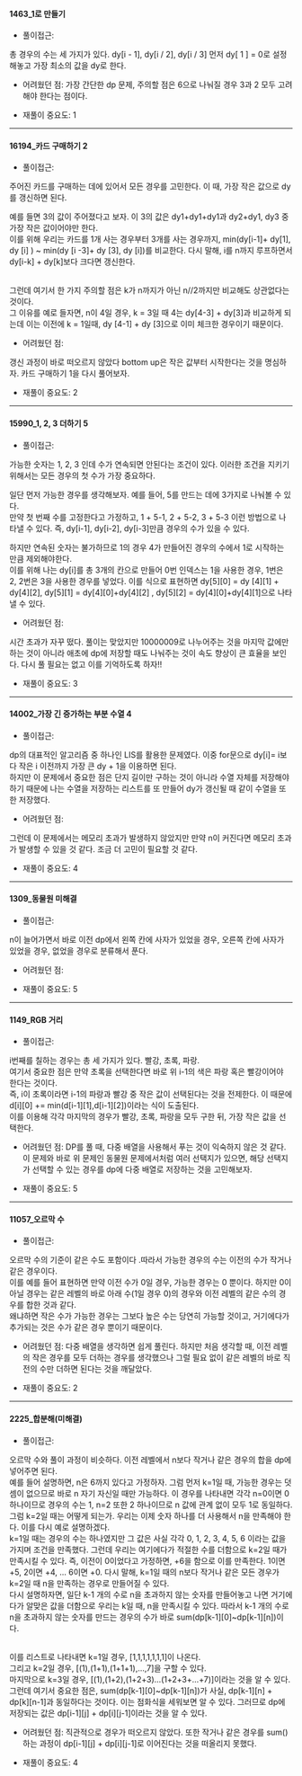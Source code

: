 
#### 1463_1로 만들기
- 풀이접근: 
<p>
총 경우의 수는 세 가지가 있다. dy[i - 1], dy[i / 2], dy[i / 3] 먼저 dy[ 1 ] = 0로 설정해놓고 가장 최소의 값을 dy로 한다. 


- 어려웠던 점:
가장 간단한 dp 문제, 주의할 점은 6으로 나눠질 경우 3과 2 모두 고려해야 한다는 점이다. 

- 재풀이 중요도: 1

---------------------------------------

#### 16194_카드 구매하기 2

- 풀이접근: 
<p>
주어진 카드를 구매하는 데에 있어서 모든 경우를 고민한다. 이 때, 가장 작은 값으로 dy를 갱신하면 된다.<br>

예를 들면 3의 값이 주어졌다고 보자. 이 3의 값은 dy1+dy1+dy1과 dy2+dy1, dy3 중 가장 작은 값이어야만 한다.<br>
이를 위해 우리는 카드를 1개 사는 경우부터 3개를 사는 경우까지, min(dy[i-1]+ dy[1], dy [i] ) ~ min(dy [i -3]+ dy [3], dy [i])를 비교한다. 다시 말해, i를 n까지 루프하면서 dy[i-k] + dy[k]보다 크다면 갱신한다. 

<br> 그런데 여기서 한 가지 주의할 점은 k가 n까지가 아닌 n//2까지만 비교해도 상관없다는 것이다. <br> 그 이유를 예로 들자면, n이 4일 경우, k = 3일 때 4는 dy[4-3] + dy[3]과 비교하게 되는데 이는 이전에 k = 1일때, dy [4-1] + dy [3]으로 이미 체크한 경우이기 때문이다. 

- 어려웠던 점:

갱신 과정이 바로 떠오르지 않았다 bottom up은 작은 값부터 시작한다는 것을 명심하자. 카드 구매하기 1을 다시 풀어보자.

- 재풀이 중요도: 2


---------------------------------------

#### 15990_1, 2, 3 더하기 5

- 풀이접근: 
<p>
가능한 숫자는 1, 2, 3 인데 수가 연속되면 안된다는 조건이 있다. 이러한 조건을 지키기 위해서는 모든 경우의 첫 수가 가장 중요하다.<br> 

일단 먼저 가능한 경우를 생각해보자. 예를 들어, 5를 만드는 데에 3가지로 나눠볼 수 있다. <br>
만약 첫 번째 수를 고정한다고 가정하고, 1 + 5-1, 2 + 5-2, 3 + 5-3 이런 방법으로 나타낼 수 있다. 즉, dy[i-1], dy[i-2], dy[i-3]만큼 경우의 수가 있을 수 있다. <br>

하지만 연속된 숫자는 불가하므로 1의 경우 4가 만들어진 경우의 수에서 1로 시작하는 만큼 제외해야한다. <br>
이를 위해 나는 dy[i]를 총 3개의 칸으로 만들어 0번 인덱스는 1을 사용한 경우, 1번은 2, 2번은 3을 사용한 경우를 넣었다. 
이를 식으로 표현하면 dy[5][0] = dy [4][1] + dy[4][2], dy[5][1] = dy[4][0]+dy[4][2] , dy[5][2] = dy[4][0]+dy[4][1]으로 나타낼 수 있다.

- 어려웠던 점:

시간 초과가 자꾸 떴다. 풀이는 맞았지만 10000009로 나누어주는 것을 마지막 값에만 하는 것이 아니라 애초에 dp에 저장할 때도 나눠주는 것이 속도 향상이 큰 효율을 보인다. 다시 풀 필요는 없고 이를 기억하도록 하자!!

- 재풀이 중요도: 3

---------------------------------------

#### 14002_가장 긴 증가하는 부분 수열 4

- 풀이접근: 
<p>
dp의 대표적인 알고리즘 중 하나인 LIS를 활용한 문제였다. 이중 for문으로 dy[i]= i보다 작은 i 이전까지 가장 큰 dy + 1을 이용하면 된다.<br>
하지만 이 문제에서 중요한 점은 단지 길이만 구하는 것이 아니라 수열 자체를 저장해야 하기 때문에 나는 수열을 저장하는 리스트를 또 만들어 dy가 갱신될 때 같이 수열을 또한 저장했다.  


- 어려웠던 점:

그런데 이 문제에서는 메모리 초과가 발생하지 않았지만 만약 n이 커진다면 메모리 초과가 발생할 수 있을 것 같다. 조금 더 고민이 필요할 것 같다.

- 재풀이 중요도: 4


---------------------------------------

#### 1309_동물원 미해결

- 풀이접근: 
<p>
n이 늘어가면서 바로 이전 dp에서 왼쪽 칸에 사자가 있었을 경우, 오른쪽 칸에 사자가 있었을 경우, 없었을 경우로 분류해서 푼다.

- 어려웠던 점:



- 재풀이 중요도: 5



---------------------------------------

#### 1149_RGB 거리

- 풀이접근: 
<p>
i번째를 칠하는 경우는 총 세 가지가 있다. 빨강, 초록, 파랑.<br> 
여기서 중요한 점은 만약 초록을 선택한다면 바로 위 i-1의 색은 파랑 혹은 빨강이어야 한다는 것이다.<br>
즉, i이 초록이라면 i-1의 파랑과 빨강 중 작은 값이 선택된다는 것을 전제한다. 이 때문에 d[i][0] += min(d[i-1][1],d[i-1][2])이라는 식이 도출된다.<br>
이를 이용해 각각 마지막의 경우가 빨강, 초록, 파랑을 모두 구한 뒤, 가장 작은 값을 선택한다.   


- 어려웠던 점:
DP를 풀 때, 다중 배열을 사용해서 푸는 것이 익숙하지 않은 것 같다. 이 문제와 바로 위 문제인 동물원 문제에서처럼 여러 선택지가 있으면, 해당 선택지가 선택할 수 있는 경우를 dp에 다중 배열로 저장하는 것을 고민해보자.  

- 재풀이 중요도: 5

---------------------------------------

#### 11057_오르막 수

- 풀이접근: 
<p>
오르막 수의 기준이 같은 수도 포함이다 .따라서 가능한 경우의 수는 이전의 수가 작거나 같은 경우이다. 
<br>이를 예를 들어 표현하면 만약 이전 수가 0일 경우, 가능한 경우는 0 뿐이다. 하지만 0이 아닐 경우는 같은 레벨의 바로 아래 수(1일 경우 0)의 경우와 이전 레벨의 같은 수의 경우를 합한 것과 같다. 
<br> 왜냐하면 작은 수가 가능한 경우는 그보다 높은 수는 당연히 가능할 것이고, 거기에다가 추가되는 것은 수가 같은 경우 뿐이기 때문이다. 

- 어려웠던 점:
다중 배열을 생각하면 쉽게 풀린다. 하지만 처음 생각할 때, 이전 레벨의 작은 경우를 모두 더하는 경우를 생각했으나 그럴 필요 없이 같은 레벨의 바로 직전의 수만 더하면 된다는 것을 깨달았다. 

- 재풀이 중요도: 2

---------------------------------------

#### 2225_합분해(미해결)

- 풀이접근: 
<p>
오르막 수와 풀이 과정이 비슷하다. 이전 레벨에서 n보다 작거나 같은 경우의 합을 dp에 넣어주면 된다.
<br> 예를 들어 설명하면, n은 6까지 있다고 가정하자. 그럼 먼저 k=1일 때, 가능한 경우는 덧셈이 없으므로 바로 n 자기 자신일 때만 가능하다. 이 경우를 나타내면 각각 n=0이면 0 하나이므로 경우의 수는 1, n=2 또한 2 하나이므로 n 값에 관계 없이 모두 1로 동일하다.  
<br> 그럼 k=2일 때는 어떻게 되는가. 우리는 이제 숫자 하나를 더 사용해서 n을 만족해야 한다. 이를 다시 예로 설명하겠다. <br>  
k=1일 때는 경우의 수는 하나였지만 그 값은 사실 각각 0, 1, 2, 3, 4, 5, 6 이라는 값을 가지며 조건을 만족했다. 그런데 우리는 여기에다가 적절한 수를 더함으로 k=2일 때가 만족시킬 수 있다. 즉, 이전이 0이었다고 가정하면, +6을 함으로 이를 만족한다. 1이면 +5, 2이면 +4, ... 6이면 +0. 다시 말해, k=1일 때의 n보다 작거나 같은 모든 경우가 k=2일 때 n을 만족하는 경우로 만들어질 수 있다. 
<br>다시 설명하자면, 일단 k-1 개의 수로 n을 초과하지 않는 숫자를 만들어놓고 나면 거기에다가 알맞은 값을 더함으로 우리는 k일 때, n을 만족시킬 수 있다. 따라서 k-1 개의 수로 n을 초과하지 않는 숫자를 만드는 경우의 수가 바로 sum(dp[k-1][0]~dp[k-1][n])이다. 

<br> 이를 리스트로 나타내면 k=1일 경우, [1,1,1,1,1,1,1]이 나온다. 
<br> 그리고 k=2일 경우, [(1),(1+1),(1+1+1),...,7]을 구할 수 있다.
<br> 마지막으로 k=3일 경우, [(1),(1+2),(1+2+3)...(1+2+3+...+7)]이라는 것을 알 수 있다.
<br> 그런데 여기서 중요한 점은, sum(dp[k-1][0]~dp[k-1][n])가 사실, dp[k-1][n] + dp[k][n-1]과 동일하다는 것이다. 이는 점화식을 세워보면 알 수 있다. 그러므로 dp에 저장되는 값은 dp[i-1][j] + dp[i][j-1]이라는 것을 알 수 있다.

- 어려웠던 점:
직관적으로 경우가 떠오르지 않았다. 또한 작거나 같은 경우를 sum()하는 과정이 dp[i-1][j] + dp[i][j-1]로 이어진다는 것을 떠올리지 못했다.

- 재풀이 중요도: 4